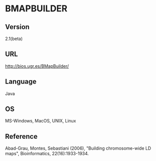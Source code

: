 # BMAPBUILDER

## Version
2.1(beta)

## URL
http://bios.ugr.es/BMapBuilder/

## Language
Java

## OS
MS-Windows, MacOS, UNIX, Linux

## Reference
Abad-Grau, Montes, Sebastiani (2006), "Building chromosome-wide LD maps", Bioinformatics, 22(16):1933-1934.